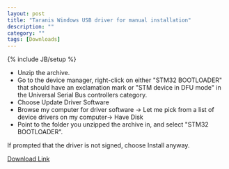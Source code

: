 ```yaml
---
layout: post
title: "Taranis Windows USB driver for manual installation"
description: ""
category: ""
tags: [Downloads]
---
```

{% include JB/setup %}
*  Unzip the archive.  
*  Go to the device manager, right-click on either "STM32 BOOTLOADER" that should have an exclamation mark or "STM device in DFU mode" in the Universal Serial Bus controllers category.
*  Choose Update Driver Software
*  Browse my computer for driver software -> Let me pick from a list of device drivers on my computer-> Have Disk
*  Point to the folder you unzipped the archive in, and select "STM32 BOOTLOADER".  

If prompted that the driver is not signed, choose Install anyway.

[Download Link](http://downloads.open-tx.org/tools/Taranis_WinUSB_driver.zip)
